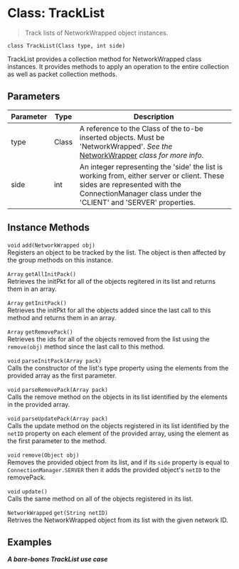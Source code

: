 # Class: TrackList
> Track lists of NetworkWrapped object instances.

```
class TrackList(Class type, int side)
```
TrackList provides a collection method for NetworkWrapped class instances. It provides methods to apply an operation to the entire collection as well as packet collection methods.

## Parameters
| Parameter | Type  | Description            |
|-----------|-------|------------------------|
| type      | Class | A reference to the Class of the to-be inserted objects. Must be 'NetworkWrapped'. _See the_ [NetworkWrapper](./networkwrapper.md) _class for more info._|
| side      | int   | An integer representing the 'side' the list is working from, either server or client. These sides are represented with the ConnectionManager class under the 'CLIENT' and 'SERVER' properties. |

## Instance Methods

`void` `add(NetworkWrapped obj)`  
Registers an object to be tracked by the list. The object is then affected by the group methods on this instance.

`Array` `getAllInitPack()`  
Retrieves the initPkt for all of the objects regitered in its list and returns them in an array.

`Array` `getInitPack()`  
Retrieves the initPkt for all the objects added since the last call to this method and returns them in an array.

`Array` `getRemovePack()`  
Retrieves the ids for all of the objects removed from the list using the `remove(obj)` method since the last call to this method.

`void` `parseInitPack(Array pack)`  
Calls the constructor of the list's type property using the elements from the provided array as the first parameter.

`void` `parseRemovePack(Array pack)`  
Calls the remove method on the objects in its list identified by the elements in the provided array.

`void` `parseUpdatePack(Array pack)`  
Calls the update method on the objects registered in its list identified by the `netID` property on each element of the provided array, using the element as the first parameter to the method.

`void` `remove(Object obj)`  
Removes the provided object from its list, and if its `side` property is equal to `ConnectionManager.SERVER` then it adds the provided object's `netID` to the removePack.

`void` `update()`  
Calls the same method on all of the objects registered in its list.

`NetworkWrapped` `get(String netID)`  
Retrives the NetworkWrapped object from its list with the given network ID.

## Examples
***A bare-bones TrackList use case***
```

```
